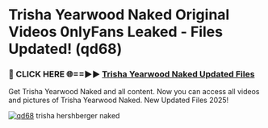 # Trisha Yearwood Naked Original Videos 0nlyFans Leaked - Files Updated! (qd68)

<h3>🔴 CLICK HERE 🌐==►► <a href="https://tinyurl.com/up5wt9bj" rel="nofollow">Trisha Yearwood Naked Updated Files</a></h3>

Get Trisha Yearwood Naked and all content. Now you can access all videos and pictures of Trisha Yearwood Naked. New Updated Files 2025!

[![qd68](https://i.imgur.com/ABiUzMV.gif)](https://tinyurl.com/up5wt9bj)
trisha hershberger naked